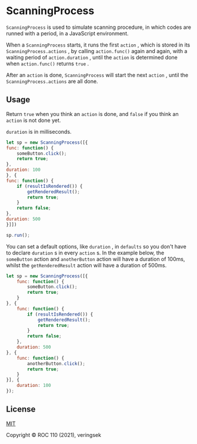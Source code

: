 # ScanningProcess

`ScanningProcess` is used to simulate scanning procedure, in which codes are runned with a period, in a JavaScript environment. 

When a `ScanningProcess` starts, it runs the first `action` , which is stored in its `ScanningProcess.actions` , by calling `action.func()` again and again, with a waiting period of `action.duration` , until the `action` is determined done when `action.func()` returns `true` . 

After an `action` is done, `ScanningProcess` will start the next `action` , until the `ScanningProcess.actions` are all done.

## Usage

Return `true` when you think an `action` is done, and `false` if you think an `action` is not done yet. 

`duration` is in milliseconds.

```js
let sp = new ScanningProcess([{
func: function() {
    someButton.click();
    return true;
},
duration: 100
}, {
func: function() {
    if (resultIsRendered()) {
        getRenderedResult();
        return true;
    }
    return false;
},
duration: 500
}]])

sp.run();
```

You can set a default options, like `duration` , in `defaults` so you don't have to declare `duration` s in every `action` s. In the example below, the `someButton` action and `anotherButton` action will have a duration of 100ms, whilst the `getRenderedResult` action will have a duration of 500ms.

```js
let sp = new ScanningProcess([{
    func: function() {
        someButton.click();
        return true;
    }
}, {
    func: function() {
        if (resultIsRendered()) {
            getRenderedResult();
            return true;
        }
        return false;
    },
    duration: 500
}, {
    func: function() {
        anotherButton.click();
        return true;
    }
}], {
    duration: 100
});
```

## License

[MIT](http://opensource.org/licenses/MIT)

Copyright © ROC 110 (2021), veringsek
